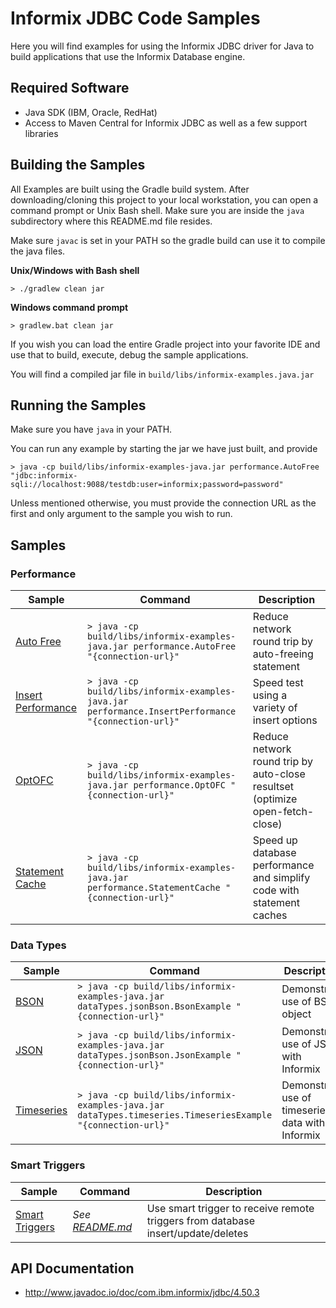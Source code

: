 # Informix JDBC Code Samples

Here you will find examples for using the Informix JDBC driver for Java to build applications that use the Informix Database engine.

## Required Software

* Java SDK (IBM, Oracle, RedHat)
* Access to Maven Central for Informix JDBC as well as a few support libraries


## Building the Samples
All Examples are built using the Gradle build system. After downloading/cloning this project to your local workstation, you can open a command prompt or Unix Bash shell. Make sure you are inside the `java` subdirectory where this README.md file resides.

Make sure `javac` is set in your PATH so the gradle build can use it to compile the java files.


__Unix/Windows with Bash shell__

`> ./gradlew clean jar`

__Windows command prompt__

`> gradlew.bat clean jar`

If you wish you can load the entire Gradle project into your favorite IDE and use that to build, execute, debug the sample applications.

You will find a compiled jar file in `build/libs/informix-examples.java.jar`

## Running the Samples

Make sure you have `java` in your PATH.

You can run any example by starting the jar we have just built, and provide 

`> java -cp build/libs/informix-examples-java.jar performance.AutoFree "jdbc:informix-sqli://localhost:9088/testdb:user=informix;password=password"`

Unless mentioned otherwise, you must provide the connection URL as the first and only argument to the sample you wish to run.

## Samples


### Performance

Sample | Command | Description
-------|---------|-------------
[Auto Free](src/main/java/performance/AutoFree.java) | `> java -cp build/libs/informix-examples-java.jar performance.AutoFree "{connection-url}"` | Reduce network round trip by auto-freeing statement
[Insert Performance](src/main/java/performance/InsertPerformance.java) | `> java -cp build/libs/informix-examples-java.jar performance.InsertPerformance "{connection-url}"` | Speed test using a variety of insert options
[OptOFC](src/main/java/performance/OptOFC.java) | `> java -cp build/libs/informix-examples-java.jar performance.OptOFC "{connection-url}"` | Reduce network round trip by auto-close resultset (optimize open-fetch-close)
[Statement Cache](src/main/java/performance/StatementCache.java) | `> java -cp build/libs/informix-examples-java.jar performance.StatementCache "{connection-url}"` | Speed up database performance and simplify code with statement caches
### Data Types

Sample | Command | Description
-------|---------|-------------
[BSON](src/main/java/dataTypes/jsonBson/BsonExample.java) | `> java -cp build/libs/informix-examples-java.jar dataTypes.jsonBson.BsonExample "{connection-url}"` | Demonstrate use of BSON object
[JSON](src/main/java/dataTypes/jsonBson/JsonExample.java) | `> java -cp build/libs/informix-examples-java.jar dataTypes.jsonBson.JsonExample "{connection-url}"` | Demonstrate use of JSON with Informix
[Timeseries](src/main/java/dataTypes/timeseries/TimeseriesExample.java) | `> java -cp build/libs/informix-examples-java.jar dataTypes.timeseries.TimeseriesExample "{connection-url}"` | Demonstrate use of timeseries data with Informix

### Smart Triggers
Sample | Command | Description
-------|---------|-------------
[Smart Triggers](src/main/java/smartTriggers/SmartTrigger.java) | _See [README.md](src/main/java/smartTriggers/README.md)_ | Use smart trigger to receive remote triggers from database insert/update/deletes

## API Documentation

* <http://www.javadoc.io/doc/com.ibm.informix/jdbc/4.50.3>
